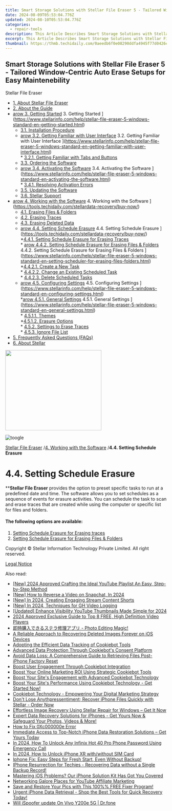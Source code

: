 ```yaml
---
title: Smart Storage Solutions with Stellar File Eraser 5 - Tailored Window-Centric Auto Erase Setups for Easy Maintenebility
date: 2024-08-09T05:53:04.776Z
updated: 2024-08-10T05:53:04.776Z
categories:
  - repair-tools
description: This Article Describes Smart Storage Solutions with Stellar File Eraser 5 - Tailored Window-Centric Auto Erase Setups for Easy Maintenebility
excerpt: This Article Describes Smart Storage Solutions with Stellar File Eraser 5 - Tailored Window-Centric Auto Erase Setups for Easy Maintenebility
thumbnail: https://thmb.techidaily.com/0aeedb6f0e08290ddfa4945f77d0426cb986cac7f0c8ef179d1c62c13237705d.jpg
---
```


## Smart Storage Solutions with Stellar File Eraser 5 - Tailored Window-Centric Auto Erase Setups for Easy Maintenebility

Stellar File Eraser

* [1. About Stellar File Eraser](https://tools.techidaily.com/stellardata-recovery/buy-now/)
* [2. About the Guide](https://tools.techidaily.com/stellardata-recovery/buy-now/)
* [arow 3. Getting Started](https://www.stellarinfo.com/help/public/frontEnd/onlinehelp/images/arow.png) 3\. Getting Started ](https://www.stellarinfo.com/help/stellar-file-eraser-5-windows-standard-en-getting-started.html)  
  * [3.1. Installation Procedure](https://tools.techidaily.com/stellardata-recovery/buy-now/)  
  * [arow 3.2. Getting Familiar with User Interface](https://www.stellarinfo.com/help/public/frontEnd/onlinehelp/images/arow.png) 3.2\. Getting Familiar with User Interface ](https://www.stellarinfo.com/help/stellar-file-eraser-5-windows-standard-en-getting-familiar-with-user-interface.html)  
         * [3.2.1. Getting Familiar with Tabs and Buttons](https://tools.techidaily.com/stellardata-recovery/buy-now/)  
  * [3.3. Ordering the Software](https://tools.techidaily.com/stellardata-recovery/buy-now/)  
  * [arow 3.4. Activating the Software](https://www.stellarinfo.com/help/public/frontEnd/onlinehelp/images/arow.png) 3.4\. Activating the Software ](https://www.stellarinfo.com/help/stellar-file-eraser-5-windows-standard-en-activating-the-software.html)  
         * [3.4.1. Resolving Activation Errors](https://tools.techidaily.com/stellardata-recovery/buy-now/)  
  * [3.5. Updating the Software](https://tools.techidaily.com/stellardata-recovery/buy-now/)  
  * [3.6. Stellar Support](https://tools.techidaily.com/stellardata-recovery/buy-now/)
* [arow 4. Working with the Software](https://www.stellarinfo.com/help/public/frontEnd/onlinehelp/images/arow.png) 4\. Working with the Software ](https://tools.techidaily.com/stellardata-recovery/buy-now/)  
  * [4.1. Erasing Files & Folders](https://tools.techidaily.com/stellardata-recovery/buy-now/)  
  * [4.2. Erasing Traces](https://tools.techidaily.com/stellardata-recovery/buy-now/)  
  * [4.3. Erasing Deleted Data](https://tools.techidaily.com/stellardata-recovery/buy-now/)  
  * [arow 4.4. Setting Schedule Erasure](https://www.stellarinfo.com/help/public/frontEnd/onlinehelp/images/arow.png) 4.4\. Setting Schedule Erasure ](https://tools.techidaily.com/stellardata-recovery/buy-now/)  
         *[4.4.1. Setting Schedule Erasure for Erasing Traces](https://tools.techidaily.com/stellardata-recovery/buy-now/)  
         * [arow 4.4.2. Setting Schedule Erasure for Erasing Files & Folders](https://www.stellarinfo.com/help/public/frontEnd/onlinehelp/images/arow.png) 4.4.2\. Setting Schedule Erasure for Erasing Files & Folders ](https://www.stellarinfo.com/help/stellar-file-eraser-5-windows-standard-en-setting-scheduler-for-erasing-files-folders.html)  
                  *[4.4.2.1. Create a New Task](https://tools.techidaily.com/stellardata-recovery/buy-now/)  
                  * [4.4.2.2. Change an Existing Scheduled Task](https://tools.techidaily.com/stellardata-recovery/buy-now/)  
                  * [4.4.2.3. Delete Scheduled Tasks](https://tools.techidaily.com/stellardata-recovery/buy-now/)  
  * [arow 4.5. Configuring Settings](https://www.stellarinfo.com/help/public/frontEnd/onlinehelp/images/arow.png) 4.5\. Configuring Settings ](https://www.stellarinfo.com/help/stellar-file-eraser-5-windows-standard-en-configuring-settings.html)  
         *[arow 4.5.1. General Settings](https://www.stellarinfo.com/help/public/frontEnd/onlinehelp/images/arow.png) 4.5.1\. General Settings ](https://www.stellarinfo.com/help/stellar-file-eraser-5-windows-standard-en-general-settings.html)  
                  * [4.5.1.1. Themes](https://tools.techidaily.com/stellardata-recovery/buy-now/)  
                  *[4.5.1.2. Erasure Options](https://tools.techidaily.com/stellardata-recovery/buy-now/)  
         * [4.5.2. Settings to Erase Traces](https://tools.techidaily.com/stellardata-recovery/buy-now/)  
         * [4.5.3. Ignore File List](https://tools.techidaily.com/stellardata-recovery/buy-now/)
* [5. Frequently Asked Questions (FAQs)](https://www.stellarinfo.com/help/stellar-file-eraser-5-windows-standard-en-frequently-asked-questions-faqs.html)
* [6. About Stellar](https://tools.techidaily.com/stellardata-recovery/buy-now/)

<!-- affiliate ads begin -->
<a href="https://bluettius.sjv.io/c/5597632/2027209/17108" target="_top" id="2027209"><img src="//a.impactradius-go.com/display-ad/17108-2027209" border="0" alt="" width="300" height="250"/></a><img height="0" width="0" src="https://imp.pxf.io/i/5597632/2027209/17108" style="position:absolute;visibility:hidden;" border="0" />
<!-- affiliate ads end -->
![toogle](https://www.stellarinfo.com/help/public/frontEnd/onlinehelp/images/toogle.png)

[Stellar File Eraser](https://tools.techidaily.com/stellardata-recovery/buy-now/) /[4. Working with the Software](https://tools.techidaily.com/stellardata-recovery/buy-now/) /**4.4\. Setting Schedule Erasure**

# **4.4\. Setting Schedule Erasure**

****Stellar File Eraser**  provides the option to preset specific tasks to run at a predefined date and time. The software allows you to set schedules as a sequence of events for erasure activities. You can schedule the task to scan and erase traces that are created while using the computer or specific list for files and folders.

#### **The following options are available:**

1. [Setting Schedule Erasure for Erasing traces](https://united.elfm.net/zqobdx)
2. [Setting Schedule Erasure for Erasing Files & Folders](https://sentrypc.7eer.net/dkpkgn)

 Copyright © Stellar Information Technology Private Limited. All right reserved.

[Legal Notice](https://tools.techidaily.com/stellardata-recovery/buy-now/)

<ins class="adsbygoogle"
     style="display:block"
     data-ad-format="autorelaxed"
     data-ad-client="ca-pub-7571918770474297"
     data-ad-slot="1223367746"></ins>



<ins class="adsbygoogle"
     style="display:block"
     data-ad-client="ca-pub-7571918770474297"
     data-ad-slot="8358498916"
     data-ad-format="auto"
     data-full-width-responsive="true"></ins>



<span class="atpl-alsoreadstyle">Also read:</span>
<div><ul>
<li><a href="https://youtube-web.techidaily.com/024-approved-crafting-the-ideal-youtube-playlist-an-easy-step-by-step-method/"><u>[New] 2024 Approved  Crafting the Ideal YouTube Playlist  An Easy, Step-by-Step Method</u></a></li>
<li><a href="https://snapchat-videos.techidaily.com/new-how-to-reverse-a-video-on-snapchat-in-2024/"><u>[New] How to Reverse a Video on Snapchat, In 2024</u></a></li>
<li><a href="https://facebook-video-footage.techidaily.com/new-in-2024-creating-engaging-stream-content-shorts/"><u>[New] In 2024, Creating Engaging Stream Content Shorts</u></a></li>
<li><a href="https://video-capture.techidaily.com/new-in-2024-techniques-for-gh-video-logging/"><u>[New] In 2024, Techniques for GH Video Logging</u></a></li>
<li><a href="https://youtube-docs.techidaily.com/ed-enhance-visibility-youtube-thumbnails-made-simple-for-2024/"><u>[Updated] Enhance Visibility  YouTube Thumbnails Made Simple for 2024</u></a></li>
<li><a href="https://some-techniques.techidaily.com/2024-approved-exclusive-guide-to-top-8-free-high-definition-video-players/"><u>2024 Approved  Exclusive Guide to Top 8 FREE, High Definition Video Players</u></a></li>
<li><a href="https://data-safeguard.techidaily.com/1721267933714-photo-editing-magic/"><u>即時購入できるステラ修理アプリ - Photo Editing Magic!</u></a></li>
<li><a href="https://data-safeguard.techidaily.com/a-reliable-approach-to-recovering-deleted-images-forever-on-ios-devices/"><u>A Reliable Approach to Recovering Deleted Images Forever on iOS Devices</u></a></li>
<li><a href="https://data-safeguard.techidaily.com/adopting-the-efficient-data-tracking-of-cookiebot-tools/"><u>Adopting the Efficient Data Tracking of Cookiebot Tools</u></a></li>
<li><a href="https://data-safeguard.techidaily.com/advanced-data-protection-through-cookiebots-consent-platform/"><u>Advanced Data Protection Through Cookiebot's Consent Platform</u></a></li>
<li><a href="https://data-safeguard.techidaily.com/avoid-data-loss-a-comprehensive-guide-to-retrieving-files-post-iphone-factory-reset/"><u>Avoid Data Loss: A Comprehensive Guide to Retrieving Files Post-iPhone Factory Reset</u></a></li>
<li><a href="https://data-safeguard.techidaily.com/boost-user-engagement-through-cookiebot-integration/"><u>Boost User Engagement Through Cookiebot Integration</u></a></li>
<li><a href="https://data-safeguard.techidaily.com/boost-your-online-marketing-roi-using-strategic-cookiebot-tools/"><u>Boost Your Online Marketing ROI Using Strategic Cookiebot Tools</u></a></li>
<li><a href="https://data-safeguard.techidaily.com/boost-your-sites-engagement-with-advanced-cookiebot-technology/"><u>Boost Your Site's Engagement with Advanced Cookiebot Technology</u></a></li>
<li><a href="https://data-safeguard.techidaily.com/boost-your-sites-performance-using-cookiebot-technology-get-started-now/"><u>Boost Your Site's Performance Using Cookiebot Technology - Get Started Now!</u></a></li>
<li><a href="https://data-safeguard.techidaily.com/1721267962837-cookiebot-technology-empowering-your-digital-marketing-strategy/"><u>Cookiebot Technology - Empowering Your Digital Marketing Strategy</u></a></li>
<li><a href="https://data-safeguard.techidaily.com/1721267419141-dont-lose-anythpressentiment-recover-iphone-files-quickly-with-stellar-order-now/"><u>Don't Lose Anythpressentiment; Recover iPhone Files Quickly with Stellar - Order Now</u></a></li>
<li><a href="https://data-safeguard.techidaily.com/1721268092125-effortless-image-recovery-using-stellar-repair-for-windows-get-it-now/"><u>Effortless Image Recovery Using Stellar Repair for Windows – Get It Now</u></a></li>
<li><a href="https://data-safeguard.techidaily.com/1721267248411-expert-data-recovery-solutions-for-iphones-get-yours-now-and-safeguard-your-photos-videos-and-more/"><u>Expert Data Recovery Solutions for iPhones - Get Yours Now & Safeguard Your Photos, Videos & More!</u></a></li>
<li><a href="https://blue-screen-error.techidaily.com/how-to-fix-0xc000000e-error/"><u>How to Fix 0Xc000000e Error</u></a></li>
<li><a href="https://data-safeguard.techidaily.com/1721267386113-immediate-access-to-top-notch-iphone-data-restoration-solutions-get-yours-today/"><u>Immediate Access to Top-Notch iPhone Data Restoration Solutions – Get Yours Today</u></a></li>
<li><a href="https://unlock-android.techidaily.com/in-2024-how-to-unlock-any-infinix-hot-40-pro-phone-password-using-emergency-call-by-drfone-android/"><u>In 2024, How To Unlock Any Infinix Hot 40 Pro Phone Password Using Emergency Call</u></a></li>
<li><a href="https://sim-unlock.techidaily.com/in-2024-how-to-unlock-iphone-xr-withwithout-sim-card-by-drfone-ios/"><u>In 2024, How to Unlock iPhone XR with/without SIM Card</u></a></li>
<li><a href="https://data-safeguard.techidaily.com/1721266864383-iphone-fix-easy-steps-for-fresh-start-even-without-backup/"><u>Iphone Fix: Easy Steps for Fresh Start, Even Without Backup!</u></a></li>
<li><a href="https://data-safeguard.techidaily.com/1721267361759-iphone-resurrection-for-techies-recovering-data-without-a-single-backup-record/"><u>IPhone Resurrection for Techies - Recovering Data without a Single Backup Record!</u></a></li>
<li><a href="https://data-safeguard.techidaily.com/1721266960439-mastering-ios-problems-our-iphone-solution-kit-has-got-you-covered/"><u>Mastering iOS Problems? Our iPhone Solution Kit Has Got You Covered</u></a></li>
<li><a href="https://youtube-video-recordings.techidaily.com/networking-galore-places-for-youtube-affiliate-marketing/"><u>Networking Galore  Places for YouTube Affiliate Marketing</u></a></li>
<li><a href="https://data-safeguard.techidaily.com/1721267787646-save-and-restore-your-pics-with-this-100-free-fixer-program/"><u>Save and Restore Your Pics with This 100%% FREE Fixer Program!</u></a></li>
<li><a href="https://data-safeguard.techidaily.com/1721267377582-urgent-iphone-data-retrieval-shop-the-best-tools-for-quick-recovery-today/"><u>Urgent iPhone Data Retrieval - Shop the Best Tools for Quick Recovery Today!</u></a></li>
<li><a href="https://fake-location.techidaily.com/will-ispoofer-update-on-vivo-y200e-5g-drfone-by-drfone-virtual-android/"><u>Will iSpoofer update On Vivo Y200e 5G | Dr.fone</u></a></li>
</ul></div>
